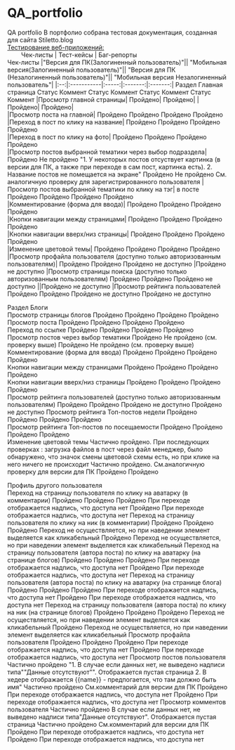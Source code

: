 # QA_portfolio
QA portfolio
В портфолио собрана тестовая документация, созданная для сайта Stiletto.blog<br>
[Тестирование веб-приложений:](#web-testing)<br>
&nbsp;&nbsp;&nbsp;&nbsp;&nbsp;&nbsp;&nbsp;&nbsp;Чек-листы | Тест-кейсы | Баг-репорты<br>
Чек-листы
	|"Версия для ПК(Залогиненный пользователь)"||		"Мобильная версия(Залогиненный пользователь)"||		"Версия для ПК (Незалогиненный пользователь)"||		"Мобильная версия Незалогиненный пользователь"|	
 |:--:|:-----------|:-----:|:-------:|:-------:|
Раздел Главная страница	Статус	Коммент	Статус	Коммент	Статус	Коммент	Статус	Коммент
|Просмотр главной страницы|	Пройдено|		Пройдено|		|Пройдено|		Пройдено|	
|Просмотр поста на главной|	Пройдено		Пройдено		Пройдено		Пройдено	
|Переход в пост по клику на название|	Пройдено		Пройдено		Пройдено		Пройдено	
|Переход в пост по клику на фото|	Пройдено		Пройдено		Пройдено		Пройдено	
|Просмотр постов выбранной тематики через выбор подраздела| 	Пройдено		Не пройдено	"1. У некоторых постов отсуствует картинка (в версии для ПК, а также при переходе в сам пост, картинка есть). 
2. Название постов не помещается на экране"	Пройдено		Не пройдено	См. аналогичную проверку для зарегистрированного пользователя
|Просмотр постов выбранной тематики по клику на тэг| в посте	Пройдено		Пройдено		Пройдено		Пройдено	
|Комментирование (форма для ввода)|	Пройдено		Пройдено		Пройдено		Пройдено	
|Кнопки навигации между страницами|	Пройдено		Пройдено		Пройдено		Пройдено	
|Кнопки навигации вверх/низ страницы|	Пройдено		Пройдено		Пройдено		Пройдено	
|Изменение цветовой темы|	Пройдено		Пройдено		Пройдено		Пройдено	
|Просмотр профайла пользователя (доступно только авторизованным пользователям)|	Пройдено		Пройдено		Пройдено	не доступно	|Пройдено	не доступно
|Просмотр страницы поиска (доступно только авторизованным пользователям)	Пройдено		Пройдено		Пройдено	не доступно	||Пройдено	не доступно
|Просмотр рейтинга пользователей	Пройдено		Пройдено		Пройдено	не доступно	Пройдено	не доступно
								
Раздел Блоги								
Просмотр  страницы блогов	Пройдено		Пройдено		Пройдено		Пройдено	
Просмотр поста 	Пройдено		Пройдено		Пройдено		Пройдено	
Переход по ссылке	Пройдено		Пройдено		Пройдено		Пройдено	
Просмотр постов через выбор тематики 	Пройдено		Не пройдено (см. проверку выше)		Пройдено		Не пройдено (см. проверку выше)	
Комментирование (форма для ввода)	Пройдено		Пройдено		Пройдено		Пройдено	
Кнопки навигации между страницами	Пройдено		Пройдено		Пройдено		Пройдено	
Кнопки навигации вверх/низ страницы	Пройдено		Пройдено		Пройдено		Пройдено	
Просмотр рейтинга пользователей (доступно только авторизованным пользователям)	Пройдено		Пройдено		Пройдено	не доступно	Пройдено	не доступно
Просмотр рейтинга Топ-постов недели	Пройдено		Пройдено		Пройдено		Пройдено	
Просмотр рейтинга Топ-постов по посещаемости	Пройдено		Пройдено		Пройдено		Пройдено	
Изменение цветовой темы	Частично пройдено. 	При последующих проверках : загрузка файлов в пост через файл менеджер, было обнаружено, что значок смены цветовой схемы есть, но при клике на него ничего не происходит	Частично пройдено.	См.аналогичную проверку для версии для ПК	Пройдено		Пройдено	
								
Профиль другого пользователя								
Переход на страницу пользователя по клику на аватарку (в комментарии)	Пройдено		Пройдено		Пройдено	При переходе отображается надпись, что доступа нет	Пройдено	При переходе отображается надпись, что доступа нет
Переход на страницу пользователя по клику на ник (в комментарии)	Пройдено		Пройдено		Пройдено	Переход не осуществляется, но при наведении элемент выделяется как кликабельный	Пройдено	Переход не осуществляется, но при наведении элемент выделяется как кликабельный
Переход на страницу пользователя (автора поста) по клику на аватарку (на странице блогов)	Пройдено		Пройдено		Пройдено	При переходе отображается надпись, что доступа нет	Пройдено	При переходе отображается надпись, что доступа нет
Переход на страницу пользователя (автора поста) по клику на аватарку (на странице блога)	Пройдено		Пройдено		Пройдено	При переходе отображается надпись, что доступа нет	Пройдено	При переходе отображается надпись, что доступа нет
Переход на страницу пользователя (автора поста) по клику на ник (на странице блогов)	Пройдено		Пройдено		Пройдено	Переход не осуществляется, но при наведении элемент выделяется как кликабельный	Пройдено	Переход не осуществляется, но при наведении элемент выделяется как кликабельный
Просмотр профайла пользователя	Пройдено		Пройдено		Пройдено	При переходе отображается надпись, что доступа нет	Пройдено	При переходе отображается надпись, что доступа нет
Просмотр постов пользователя 	Частично пройдено	"1. В случае если данных нет, не выведено надписи типа""Данные отсутствуют"". Отображается пустая страница
2. В хедере отображается {{name}} - предпогается, что там должно быть имя"	Частично пройдено	См.комментарий для версии для ПК	Пройдено	При переходе отображается надпись, что доступа нет	Пройдено	При переходе отображается надпись, что доступа нет
Просмотр комментов пользователя	Частично пройдено	 В случае если данных нет, не выведено надписи типа"Данные отсутствуют". Отображается пустая страница	Частично пройдено	См.комментарий для версии для ПК	Пройдено	При переходе отображается надпись, что доступа нет	Пройдено	При переходе отображается надпись, что доступа нет
